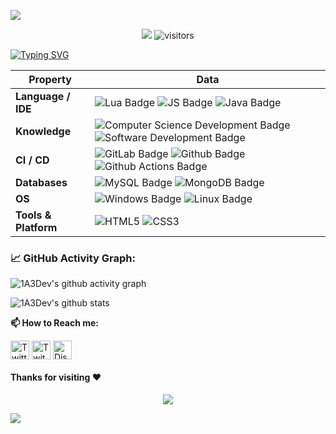 ![](assets/Bottom_up.svg)

<!--   my-icons -->
<p align="center">
    <a href="https://github.com/1A3Dev"><img src="https://img.shields.io/badge/status-updating-brightgreen.svg"></a>
    <img src="https://visitor-badge.laobi.icu/badge?page_id=1A3Dev.1A3Dev" alt="visitors"/>
</p>

<!--   my-ticker -->
[![Typing SVG](https://readme-typing-svg.demolab.com?pause=1000&center=true&vCenter=true&width=600&lines=Hi+there+I+am+1A3Dev+%3A\);Welcome+to+my+profile!;Over+5+years+of+programming+experience;Always+learning+new+languages)](https://git.io/typing-svg)

<!--   my-skils -->

| Property | Data |
|-|-|
| **Language / IDE** | ![Lua Badge](https://img.shields.io/badge/-Lua-3776AB?style=flat&logo=Lua&logoColor=white) ![JS Badge](https://img.shields.io/badge/-JavaScript-3776AB?style=flat&logo=JavaScript&logoColor=white) ![Java Badge](https://img.shields.io/badge/-Java-3776AB?style=flat&logo=Oracle&logoColor=white) |
| **Knowledge** | ![Computer Science Development Badge](https://img.shields.io/badge/-Computer%20Science-FAB040?style=flat&logoColor=white) ![Software Development Badge](https://img.shields.io/badge/-Software%20Development-FF6600?style=flat&logoColor=white) |
| **CI / CD** | ![GitLab Badge](https://img.shields.io/badge/-Gitlab%20-orange?style=flat&logo=GitLab&logoColor=white) ![Github Badge](https://img.shields.io/badge/-Github%20-2088FF?style=flat&logo=Github&logoColor=white) ![Github Actions Badge](https://img.shields.io/badge/-Git%20-2088FF?style=flat&logo=Git&logoColor=white) |
| **Databases**                                   | ![MySQL Badge](https://img.shields.io/badge/MySQL-%2300f.svg?logo=mysql&amp;logoColor=white) ![MongoDB Badge](https://img.shields.io/badge/-MongoDB-3776AB?style=flat&logo=MongoDB&logoColor=white) |
| **OS**                                          | ![Windows Badge](https://img.shields.io/badge/-Windows-black?style=flat&logo=Windows&logoColor=blue) ![Linux Badge](https://img.shields.io/badge/-Linux-3776AB?style=flat&logo=Linux&logoColor=white) |
| **Tools & Platform**                            | ![HTML5](https://img.shields.io/badge/HTML5-E34F26?style=for-the-badge&logo=html5&logoColor=white) ![CSS3](https://img.shields.io/badge/CSS3-1572B6?style=for-the-badge&logo=css3&logoColor=white) |

<!--   GitHub stats graph -->
### 📈 GitHub Activity Graph:
![1A3Dev's github activity graph](https://github-readme-activity-graph.cyclic.app/graph?username=1A3Dev&theme=github-compact)

![1A3Dev's github stats](https://github-readme-stats.vercel.app/api?username=1A3Dev&show_icons=true&theme=radical&include_all_commits=true)

**📫 How to Reach me:**
<p align="left">
    <a href="https://twitter.com/1A3Dev" target="blank"><img align="center" src="https://cdn-icons-png.flaticon.com/512/733/733579.png" alt="Twitter" height="30" width="30" /></a>
    <a href="https://twitch.tv/1A3Dev" target="blank"><img align="center" src="https://www.tailorbrands.com/wp-content/uploads/2021/04/twitch-logo.png" alt="Twitch" height="30" width="30" /></a>
    <a href="https://discord.com/users/303502679089348608" target="blank"><img align="center" src="https://cdn-icons-png.flaticon.com/512/4945/4945973.png" alt="Discord" height="30" width="30" /></a>
</p>

#### Thanks for visiting :heart:

<p align="center">
<img src="https://profile-counter.glitch.me/1A3Dev/count.svg">
</p>

![](assets/Bottom_down.svg)
